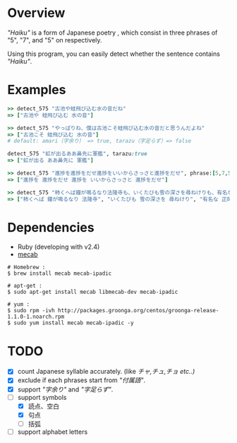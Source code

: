 # Overview
*"Haiku"* is a form of Japanese poetry , which consist in three phrases of "5", "7", and "5" on respectively.

Using this program, you can easily detect whether the sentence contains *"Haiku"*.

# Examples

```ruby
>> detect_575 "古池や蛙飛び込む水の音だね"
=> ["古池や 蛙飛び込む 水の音"]

>> detect_575 "やっぱりね、僕は古池こそ蛙飛び込む水の音だと思うんだよね"
=> ["古池こそ 蛙飛び込む 水の音"]
# default: amari（字余り） => true, tarazu（字足らず）=> false

detect_575 "虹が出るああ鼻先に軍艦", tarazu:true
=> ["虹が出る ああ鼻先に 軍艦"]

>> detect_575 "進捗を進捗をだせ進捗をいいからさっさと進捗をだせ", phrase:[5,7,5,7,7]
=> ["進捗を 進捗をだせ 進捗を いいからさっさと 進捗をだせ"]

>> detect_575 "柿くへば鐘が鳴るなり法隆寺も、いくたびも雪の深さを尋ねけりも、有名な正岡子規の俳句です"
=> ["柿くへば 鐘が鳴るなり 法隆寺", "いくたびも 雪の深さを 尋ねけり", "有名な 正岡子規の 俳句です"]
```
# Dependencies

- Ruby (developing with v2.4)
- [mecab](http://taku910.github.io/mecab/#download)

```
# Homebrew :
$ brew install mecab mecab-ipadic

# apt-get :
$ sudo apt-get install mecab libmecab-dev mecab-ipadic

# yum :
$ sudo rpm -ivh http://packages.groonga.org/centos/groonga-release-1.1.0-1.noarch.rpm
$ sudo yum install mecab mecab-ipadic -y
```

# TODO

- [x] count Japanese syllable accurately. (like *チャ,チュ,チョ etc..)*
- [x] exclude if each phrases start from *"付属語"*.
- [x] support *"字余り"* and *"字足らず"*.
- [ ] support symbols
	- [x] 読点、空白
	- [x] 句点
	- [ ] 括弧
- [ ] support alphabet letters
